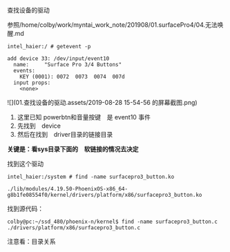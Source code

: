 查找设备的驱动

参照/home/colby/work/myntai_work_note/201908/01.surfacePro4/04.无法唤醒.md



```shell
intel_haier:/ # getevent -p 

add device 33: /dev/input/event10
  name:     "Surface Pro 3/4 Buttons"
  events:
    KEY (0001): 0072  0073  0074  007d 
  input props:
    <none>
```



![](01.查找设备的驱动.assets/2019-08-28 15-54-56 的屏幕截图.png)

1. 这里已知 powerbtn和音量按键　是 event10 事件
2. 先找到　device
3. 然后在找到　driver目录的链接目录

**关键是：看sys目录下面的　软链接的情况去决定**

找到这个驱动　

```shell
intel_haier:/system # find -name surfacepro3_button.ko

./lib/modules/4.19.50-PhoenixOS-x86_64-g8b1fe08554f0/kernel/drivers/platform/x86/surfacepro3_button.ko
```



找到源代码：

```shell
colby@pc:~/ssd_480/phoenix-n/kernel$ find -name surfacepro3_button.c
./drivers/platform/x86/surfacepro3_button.c
```

注意看：目录关系

